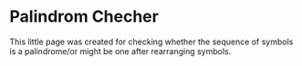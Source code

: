 # Palindrom Checher
This little page was created for checking whether the sequence of symbols is a palindrome/or might be one after rearranging symbols.
